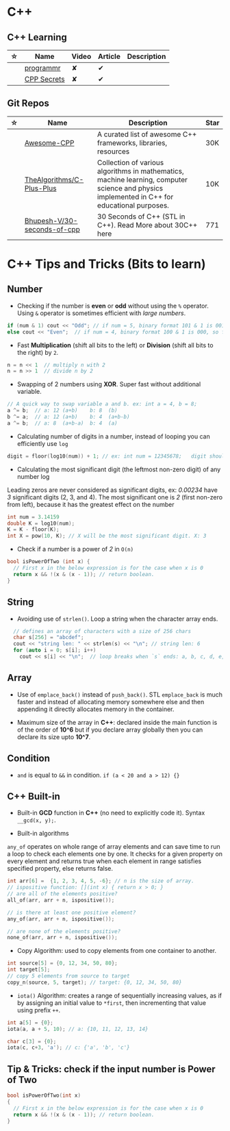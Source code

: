 # C++

## C++ Learning

| ☆   | Name                                                                        | Video | Article | Description |
| --- | --------------------------------------------------------------------------- | ----- | ------- | ----------- |
|     | [programmr](http://www.programmr.com/exercises?lang=cpp)                    | ✘     | ✔       |             |
|     | [CPP Secrets](https://cppsecrets.com/home-page/index.php?articlecategory=1) | ✘     | ✔       |             |

## Git Repos

| ☆   | Name                                                                          | Description                                                                                                                                  | Star |
| --- | ----------------------------------------------------------------------------- | -------------------------------------------------------------------------------------------------------------------------------------------- | ---- |
|     | [Awesome-CPP](https://github.com/fffaraz/awesome-cpp)                         | A curated list of awesome C++ frameworks, libraries, resources                                                                               | 30K  |
|     | [TheAlgorithms/C-Plus-Plus](https://github.com/TheAlgorithms/C-Plus-Plus)     | Collection of various algorithms in mathematics, machine learning, computer science and physics implemented in C++ for educational purposes. | 10K  |
|     | [Bhupesh-V/30-seconds-of-cpp](https://github.com/Bhupesh-V/30-seconds-of-cpp) | 30 Seconds of C++ (STL in C++). Read More about 30C++ here                                                                                   | 771  |

# C++ Tips and Tricks (Bits to learn)

## Number

- Checking if the number is **even** or **odd** without using the `%` operator. Using `&` operator is sometimes efficient with _large numbers_.

```c++
if (num & 1) cout << "Odd"; // if num = 5, binary format 101 & 1 is 001, so true
else cout << "Even";  // if num = 4, binary format 100 & 1 is 000, so false
```

- Fast **Multiplication** (shift all bits to the left) or **Division** (shift all bits to the right) by `2`.

```c++
n = n << 1  // multiply n with 2
n = n >> 1  // divide n by 2
```

- Swapping of 2 numbers using **XOR**. Super fast without additional variable.

```c++
// A quick way to swap variable a and b. ex: int a = 4, b = 8;
a ^= b;  // a: 12 (a+b)    b: 8  (b)
b ^= a;  // a: 12 (a+b)    b: 4  (a+b-b)
a ^= b;  // a: 8  (a+b-a)  b: 4  (a)
```

- Calculating number of digits in a number, instead of looping you can efficiently use `log`

```c++
digit = floor(log10(num)) + 1; // ex: int num = 12345678;   digit should be 8
```

- Calculating the most significant digit (the leftmost non-zero digit) of any number log

Leading zeros are never considered as significant digits, ex: _0.00234_ have _3_ significant digits (2, 3, and 4). The most significant one is _2_ (first non-zero from left), because it has the greatest effect on the number

```c++
int num = 3.14159
double K = log10(num);
K = K - floor(K);
int X = pow(10, K); // X will be the most significant digit. X: 3
```

- Check if a number is a power of _2_ in `O(n)`

```c++
bool isPowerOfTwo (int x) {
  // First x in the below expression is for the case when x is 0
  return x && !(x & (x - 1)); // return boolean.
}
```

## String

- Avoiding use of `strlen()`. Loop a string when the character array ends.

```c++
  // defines an array of characters with a size of 256 chars
  char s[256] = "abcdef";
  cout << "string len: " << strlen(s) << "\n"; // string len: 6
  for (auto i = 0; s[i]; i++)
    cout << s[i] << "\n";  // loop breaks when `s` ends: a, b, c, d, e, f
```

## Array

- Use of `emplace_back()` instead of `push_back()`. STL `emplace_back` is much faster and instead of allocating memory somewhere else and then appending it directly allocates memory in the container.

- Maximum size of the array in **C++**: declared inside the main function is of the order of **10^6** but if you declare array globally then you can declare its size upto **10^7**.

## Condition

- `and` is equal to `&&` in condition. `if (a < 20 and a > 12) {}`

## C++ Built-in

- Built-in **GCD** function in **C++** (no need to explicitly code it). Syntax `__gcd(x, y);`.

- Built-in algorithms

`any_of` operates on whole range of array elements and can save time to run a loop to check each elements one by one. It checks for a given property on every element and returns true when each element in range satisfies specified property, else returns false.

```c++
int arr[6] =  {1, 2, 3, 4, 5, -6}; // n is the size of array.
// ispositive function: [](int x) { return x > 0; }
// are all of the elements positive?
all_of(arr, arr + n, ispositive());

// is there at least one positive element?
any_of(arr, arr + n, ispositive());

// are none of the elements positive?
none_of(arr, arr + n, ispositive());
```

- Copy Algorithm: used to copy elements from one container to another.

```c++
int source[5] = {0, 12, 34, 50, 80};
int target[5];
// copy 5 elements from source to target
copy_n(source, 5, target); // target: {0, 12, 34, 50, 80}
```

- `iota()` Algorithm: creates a range of sequentially increasing values, as if by assigning an initial value to `*first`, then incrementing that value using prefix `++`.

```c++
int a[5] = {0};
iota(a, a + 5, 10); // a: {10, 11, 12, 13, 14}

char c[3] = {0};
iota(c, c+3, 'a'); // c: {'a', 'b', 'c'}
```

## Tip & Tricks: check if the input number is Power of Two

```c++
bool isPowerOfTwo(int x)
{
  // First x in the below expression is for the case when x is 0
  return x && !(x & (x - 1)); // return boolean.
}
```
